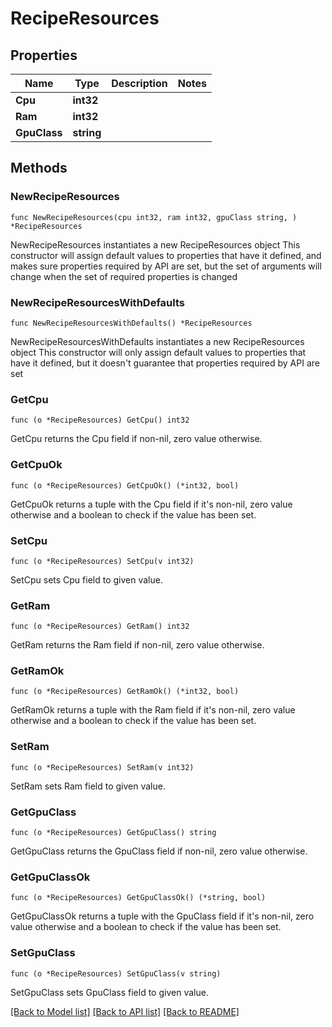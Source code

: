 # RecipeResources

## Properties

Name | Type | Description | Notes
------------ | ------------- | ------------- | -------------
**Cpu** | **int32** |  | 
**Ram** | **int32** |  | 
**GpuClass** | **string** |  | 

## Methods

### NewRecipeResources

`func NewRecipeResources(cpu int32, ram int32, gpuClass string, ) *RecipeResources`

NewRecipeResources instantiates a new RecipeResources object
This constructor will assign default values to properties that have it defined,
and makes sure properties required by API are set, but the set of arguments
will change when the set of required properties is changed

### NewRecipeResourcesWithDefaults

`func NewRecipeResourcesWithDefaults() *RecipeResources`

NewRecipeResourcesWithDefaults instantiates a new RecipeResources object
This constructor will only assign default values to properties that have it defined,
but it doesn't guarantee that properties required by API are set

### GetCpu

`func (o *RecipeResources) GetCpu() int32`

GetCpu returns the Cpu field if non-nil, zero value otherwise.

### GetCpuOk

`func (o *RecipeResources) GetCpuOk() (*int32, bool)`

GetCpuOk returns a tuple with the Cpu field if it's non-nil, zero value otherwise
and a boolean to check if the value has been set.

### SetCpu

`func (o *RecipeResources) SetCpu(v int32)`

SetCpu sets Cpu field to given value.


### GetRam

`func (o *RecipeResources) GetRam() int32`

GetRam returns the Ram field if non-nil, zero value otherwise.

### GetRamOk

`func (o *RecipeResources) GetRamOk() (*int32, bool)`

GetRamOk returns a tuple with the Ram field if it's non-nil, zero value otherwise
and a boolean to check if the value has been set.

### SetRam

`func (o *RecipeResources) SetRam(v int32)`

SetRam sets Ram field to given value.


### GetGpuClass

`func (o *RecipeResources) GetGpuClass() string`

GetGpuClass returns the GpuClass field if non-nil, zero value otherwise.

### GetGpuClassOk

`func (o *RecipeResources) GetGpuClassOk() (*string, bool)`

GetGpuClassOk returns a tuple with the GpuClass field if it's non-nil, zero value otherwise
and a boolean to check if the value has been set.

### SetGpuClass

`func (o *RecipeResources) SetGpuClass(v string)`

SetGpuClass sets GpuClass field to given value.



[[Back to Model list]](../README.md#documentation-for-models) [[Back to API list]](../README.md#documentation-for-api-endpoints) [[Back to README]](../README.md)


